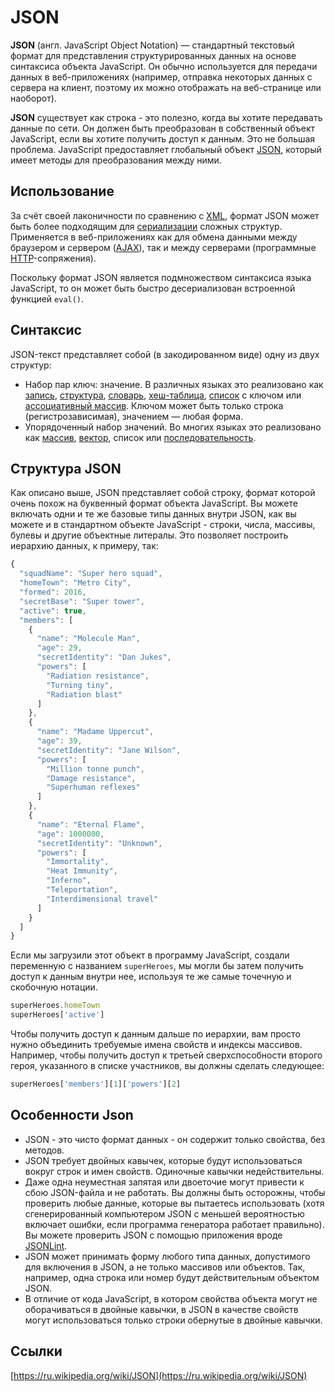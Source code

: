 # JSON

**JSON** (англ. JavaScript Object Notation) — стандартный текстовый формат для представления структурированных данных на основе синтаксиса объекта JavaScript. Он обычно используется для передачи данных в веб-приложениях (например, отправка некоторых данных с сервера на клиент, поэтому их можно отображать на веб-странице или наоборот).

&#x20;**JSON** существует как строка - это полезно, когда вы хотите передавать данные по сети. Он должен быть преобразован в собственный объект JavaScript, если вы хотите получить доступ к данным. Это не большая проблема. JavaScript предоставляет глобальный объект [JSON](https://developer.mozilla.org/ru/docs/Web/JavaScript/Reference/Global\_Objects/JSON), который имеет методы для преобразования между ними.

## Использование

За счёт своей лаконичности по сравнению с [XML](https://ru.wikipedia.org/wiki/XML), формат JSON может быть более подходящим для [сериализации](https://ru.wikipedia.org/wiki/%D0%A1%D0%B5%D1%80%D0%B8%D0%B0%D0%BB%D0%B8%D0%B7%D0%B0%D1%86%D0%B8%D1%8F) сложных структур. Применяется в веб-приложениях как для обмена данными между браузером и сервером ([AJAX](https://ru.wikipedia.org/wiki/AJAX)), так и между серверами (программные [HTTP](https://ru.wikipedia.org/wiki/HTTP)-сопряжения).

Поскольку формат JSON является подмножеством синтаксиса языка JavaScript, то он может быть быстро десериализован встроенной функцией `eval()`.

## Синтаксис

JSON-текст представляет собой (в закодированном виде) одну из двух структур:

* Набор пар ключ: значение. В различных языках это реализовано как [запись](https://ru.wikipedia.org/wiki/%D0%97%D0%B0%D0%BF%D0%B8%D1%81%D1%8C\_\(%D1%82%D0%B8%D0%BF\_%D0%B4%D0%B0%D0%BD%D0%BD%D1%8B%D1%85\)), [структура](https://ru.wikipedia.org/wiki/%D0%A1%D1%82%D1%80%D1%83%D0%BA%D1%82%D1%83%D1%80%D0%B0\_%D0%B4%D0%B0%D0%BD%D0%BD%D1%8B%D1%85), [словарь](https://ru.wikipedia.org/wiki/%D0%90%D1%81%D1%81%D0%BE%D1%86%D0%B8%D0%B0%D1%82%D0%B8%D0%B2%D0%BD%D1%8B%D0%B9\_%D0%BC%D0%B0%D1%81%D1%81%D0%B8%D0%B2), [хеш-таблица](https://ru.wikipedia.org/wiki/%D0%A5%D0%B5%D1%88-%D1%82%D0%B0%D0%B1%D0%BB%D0%B8%D1%86%D0%B0), [список](https://ru.wikipedia.org/wiki/%D0%A1%D0%BF%D0%B8%D1%81%D0%BE%D0%BA\_\(%D0%B8%D0%BD%D1%84%D0%BE%D1%80%D0%BC%D0%B0%D1%82%D0%B8%D0%BA%D0%B0\)) с ключом или [ассоциативный массив](https://ru.wikipedia.org/wiki/%D0%90%D1%81%D1%81%D0%BE%D1%86%D0%B8%D0%B0%D1%82%D0%B8%D0%B2%D0%BD%D1%8B%D0%B9\_%D0%BC%D0%B0%D1%81%D1%81%D0%B8%D0%B2). Ключом может быть только строка (регистрозависимая), значением — любая форма.
* Упорядоченный набор значений. Во многих языках это реализовано как [массив](https://ru.wikipedia.org/wiki/%D0%9C%D0%B0%D1%81%D1%81%D0%B8%D0%B2\_\(%D0%BF%D1%80%D0%BE%D0%B3%D1%80%D0%B0%D0%BC%D0%BC%D0%B8%D1%80%D0%BE%D0%B2%D0%B0%D0%BD%D0%B8%D0%B5\)), [вектор](https://ru.wikipedia.org/wiki/%D0%98%D0%BD%D0%B4%D0%B5%D0%BA%D1%81%D0%BD%D1%8B%D0%B9\_%D0%BC%D0%B0%D1%81%D1%81%D0%B8%D0%B2), список или [последовательность](https://ru.wikipedia.org/wiki/%D0%9F%D0%BE%D1%81%D0%BB%D0%B5%D0%B4%D0%BE%D0%B2%D0%B0%D1%82%D0%B5%D0%BB%D1%8C%D0%BD%D0%BE%D1%81%D1%82%D1%8C).

## Структура JSON

Как описано выше, JSON представляет собой строку, формат которой очень похож на буквенный формат объекта JavaScript. Вы можете включать одни и те же базовые типы данных внутри JSON, как вы можете и в стандартном объекте JavaScript - строки, числа, массивы, булевы и другие объектные литералы. Это позволяет построить иерархию данных, к примеру, так:

```javascript
{
  "squadName": "Super hero squad",
  "homeTown": "Metro City",
  "formed": 2016,
  "secretBase": "Super tower",
  "active": true,
  "members": [
    {
      "name": "Molecule Man",
      "age": 29,
      "secretIdentity": "Dan Jukes",
      "powers": [
        "Radiation resistance",
        "Turning tiny",
        "Radiation blast"
      ]
    },
    {
      "name": "Madame Uppercut",
      "age": 39,
      "secretIdentity": "Jane Wilson",
      "powers": [
        "Million tonne punch",
        "Damage resistance",
        "Superhuman reflexes"
      ]
    },
    {
      "name": "Eternal Flame",
      "age": 1000000,
      "secretIdentity": "Unknown",
      "powers": [
        "Immortality",
        "Heat Immunity",
        "Inferno",
        "Teleportation",
        "Interdimensional travel"
      ]
    }
  ]
}
```

&#x20;Если мы загрузили этот объект в программу JavaScript, создали переменную с названием `superHeroes`, мы могли бы затем получить доступ к данным внутри нее, используя те же самые точечную и скобочную нотации.

```javascript
superHeroes.homeTown
superHeroes['active']
```

Чтобы получить доступ к данным дальше по иерархии, вам просто нужно объединить требуемые имена свойств и индексы массивов. Например, чтобы получить доступ к третьей сверхспособности второго героя, указанного в списке участников, вы должны сделать следующее:

```javascript
superHeroes['members'][1]['powers'][2]
```

## Особенности Json

* JSON - это чисто формат данных - он содержит только свойства, без методов.
* JSON требует двойных кавычек, которые будут использоваться вокруг строк и имен свойств. Одиночные кавычки недействительны.
* Даже одна неуместная запятая или двоеточие могут привести к сбою JSON-файла и не работать. Вы должны быть осторожны, чтобы проверить любые данные, которые вы пытаетесь использовать (хотя сгенерированный компьютером JSON с меньшей вероятностью включает ошибки, если программа генератора работает правильно). Вы можете проверить JSON с помощью приложения вроде [JSONLint](http://jsonlint.com).
* JSON может принимать форму любого типа данных, допустимого для включения в JSON, а не только массивов или объектов. Так, например, одна строка или номер будут действительным объектом JSON.
* В отличие от кода JavaScript, в котором свойства объекта могут не оборачиваться в двойные кавычки, в JSON в качестве свойств могут использоваться только строки обернутые в двойные кавычки.

## Ссылки

[https://ru.wikipedia.org/wiki/JSON](https://ru.wikipedia.org/wiki/JSON)
